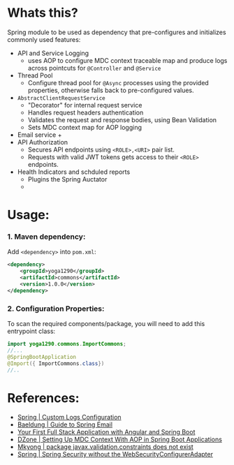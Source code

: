 # Whats this?

Spring module to be used as dependency that pre-configures and initializes commonly used features:

+ API and Service Logging
    + uses AOP to configure MDC context traceable map and produce logs across pointcuts for `@Controller` and `@Service`
+ Thread Pool
   + Configure thread pool for `@Async` processes using the provided properties, otherwise falls back to pre-configured values.
+ `AbstractClientRequestService`
   + "Decorator" for internal request service
   + Handles request headers authentication
   + Validates the request and response bodies, using Bean Validation
   + Sets MDC context map for AOP logging
+ Email service
   +  
+ API Authorization
  + Secures API endpoints using `<ROLE>,<URI>` pair list.
  + Requests with valid JWT tokens gets access to their `<ROLE>` endpoints.
+ Health Indicators and schduled reports
  + Plugins the Spring Auctator
  + 

# Usage:
### 1. Maven dependency:

Add `<dependency>` into `pom.xml`:
```xml
<dependency>
    <groupId>yoga1290</groupId>
    <artifactId>commons</artifactId>
    <version>1.0.0</version>
</dependency>
```

### 2. Configuration Properties:

To scan the required components/package, you will need to add this entrypoint class:
```java
import yoga1290.commons.ImportCommons;
//...
@SpringBootApplication
@Import({ ImportCommons.class})
//..
```

# References:

+ [Spring | Custom Logs Configuration](https://docs.spring.io/spring-boot/docs/3.2.x/reference/htmlsingle/#features.logging.custom-log-configuration)
+ [Baeldung | Guide to Spring Email](https://www.baeldung.com/spring-email)
+ [Your First Full Stack Application with Angular and Spring Boot](https://github.com/in28minutes/full-stack-with-angular-and-spring-boot#core-jwt-components---spring-boot-3)
+ [DZone | Setting Up MDC Context With AOP in Spring Boot Applications](https://dzone.com/articles/setting-up-mdc-context-with-aop-in-spring-boot-app)
+ [Mkyong | package javax.validation.constraints does not exist](https://mkyong.com/spring-boot/package-javax-validation-constraints-does-not-exist/)
+ [Spring | Spring Security without the WebSecurityConfigurerAdapter](https://spring.io/blog/2022/02/21/spring-security-without-the-websecurityconfigureradapter)